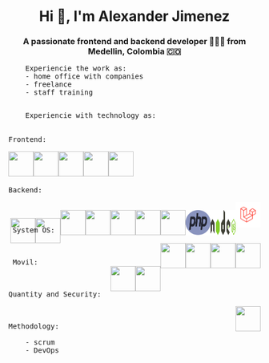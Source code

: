 

<h1 align="center">Hi 👋, I'm Alexander Jimenez</h1>

<h3 align="center">A passionate frontend and backend developer 👨🏻‍💻 from Medellin, Colombia 🇨🇴</h3>

  <pre align="left">
    Experiencie the work as:
    - home office with companies
    - freelance
    - staff training 
  </pre>
  <pre>
    Experiencie with technology as:
    
    
Frontend:
    
<img style=" width: 50px;
  height: 50px;" src="https://github.com/gilbarbara/logos/blob/master/logos/javascript.svg"><img style=" width: 50px;
  height: 50px;" src="https://github.com/gilbarbara/logos/blob/master/logos/vue.svg"><img style=" width: 50px;
  height: 50px;" src="https://github.com/gilbarbara/logos/blob/master/logos/css-3.svg"><img style=" width: 50px;
  height: 50px;" src="https://github.com/gilbarbara/logos/blob/master/logos/html-5.svg"><img style=" width: 50px;
  height: 50px;" src="https://github.com/gilbarbara/logos/blob/master/logos/sass.svg">
  
Backend:

<img style=" width: 50px;
  height: 50px; float:right;" src="https://raw.githubusercontent.com/gilbarbara/logos/master/logos/laravel.svg">
<img style=" width: 50px;
  height: 50px; float:right;" src="https://github.com/gilbarbara/logos/blob/master/logos/nodejs.svg">  <img style=" width: 50px;
  height: 50px; float:right;" src="https://github.com/gilbarbara/logos/blob/master/logos/php.svg">  <img style=" width: 50px;
  height: 50px; float:right;" src="https://github.com/gilbarbara/logos/blob/master/logos/python.svg">  <img style=" width: 50px;
  height: 50px; float:right;" src="https://github.com/gilbarbara/logos/blob/master/logos/graphql.svg">  <img style=" width: 50px;
  height: 50px; float:right;" src="https://github.com/gilbarbara/logos/blob/master/logos/mongodb-icon.svg">  <img style=" width: 50px;
  height: 50px; float:right;" src="https://github.com/gilbarbara/logos/blob/master/logos/mysql.svg">  <img style=" width: 50px;
  height: 50px; float:right;" src="https://github.com/gilbarbara/logos/blob/master/logos/redis.svg">  <img style=" width: 50px;
  height: 50px; float:right;" src="https://github.com/gilbarbara/logos/blob/master/logos/sqlite.svg"> <img style=" width: 50px;
  height: 50px; float:right;" src="https://github.com/gilbarbara/logos/blob/master/logos/flask.svg"> <img style=" width: 50px;
  height: 50px; float:right;" src="https://github.com/gilbarbara/logos/blob/master/logos/docker.svg"> 
 
 System OS:
<img style=" width: 50px;
  height: 50px; float:right;" src="https://github.com/gilbarbara/logos/blob/master/logos/archlinux.svg">  <img style=" width: 50px;
  height: 50px; float:right;" src="https://github.com/gilbarbara/logos/blob/master/logos/microsoft-windows.svg">  <img style=" width: 50px;
  height: 50px; float:right;" src="https://github.com/gilbarbara/logos/blob/master/logos/macOS.svg">  
  
  
 Movil: 
 <img style=" width: 50px;
  height: 50px; float:right;" src="https://github.com/gilbarbara/logos/blob/master/logos/flutter.svg"> <img style=" width: 50px;
  height: 50px; float:right;" src="https://github.com/gilbarbara/logos/blob/master/logos/pwa.svg"> 
  

Quantity and Security:

<img style=" width: 50px;
  height: 50px; float:right;" src="https://github.com/gilbarbara/logos/blob/master/logos/sonarqube.svg">  
  
Methodology:
 
    - scrum
    - DevOps
    
  </pre>
